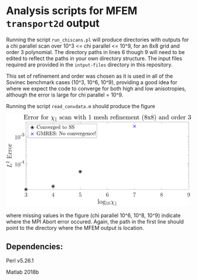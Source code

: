 # Analysis scripts for MFEM `transport2d` output #

Running the script `run_chiscans.pl` will produce directories with outputs for a chi parallel scan over 10^3 <= chi parallel <= 10^9, for an 8x8 grid and order 3 polynomial. The directory paths in lines 6 though 9 will need to be edited to reflect the paths in your own directory structure. The input files required are provided in the `intput-files` directory in this repository. 

This set of refinement and order was chosen as it is used in all of the Sovinec benchmark cases (10^3, 10^6, 10^9), providing a good idea for where we expect the code to converge for both high and low anisotropies, although the error is large for chi parallel = 10^9.

Running the script `read_convdata.m` should produce the figure

![plot](./output-files/chi_scan.png)

where missing values in the figure (chi parallel 10^6, 10^8, 10^9) indicate where the MPI Abort error occured. Again, the path in the first line should point to the directory where the MFEM output is location. 

## Dependencies: ##

Perl v5.26.1

Matlab 2018b
